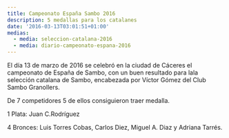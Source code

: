 ```yaml
---
title: Campeonato España Sambo 2016
description: 5 medallas para los catalanes
date: '2016-03-13T03:01:51+01:00'
medias:
  - media: seleccion-catalana-2016
  - media: diario-campeonato-espana-2016
---
```

El día 13 de marzo de 2016 se celebró en la ciudad de Cáceres el campeonato de España de Sambo, con un buen resultado para lala selección catalana de Sambo, encabezada por Víctor Gómez del Club Sambo Granollers.

De 7 competidores 5 de ellos consiguieron traer medalla.

1 Plata: Juan C.Rodríguez 

4 Bronces: Luis Torres Cobas, Carlos Diez, Miguel A. Diaz y Adriana Tarrés.

